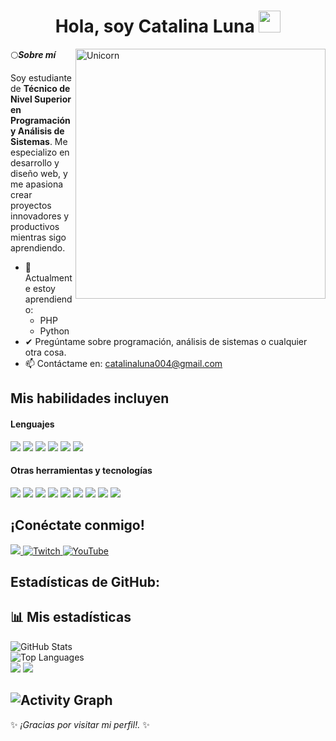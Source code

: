 <h1 align="center"><b>Hola, soy Catalina Luna </b><img src="https://media.giphy.com/media/hvRJCLFzcasrR4ia7z/giphy.gif" width="35"></h1>

<img align="right" width=400px alt="Unicorn" src="https://i.pinimg.com/originals/0b/5c/c0/0b5cc024841accd9a31a7b2daeb0e57b.gif"/>

🌕***Sobre mí***

Soy estudiante de **Técnico de Nivel Superior en Programación y Análisis de Sistemas**. Me especializo en desarrollo y diseño web, y me apasiona crear proyectos innovadores y productivos mientras sigo aprendiendo.

- 🌱 Actualmente estoy aprendiendo:
  - PHP
  - Python
- ✔ Pregúntame sobre programación, análisis de sistemas o cualquier otra cosa.<br>
- 📫 Contáctame en: <a href="mailto:catalinaluna004@gmail.com">catalinaluna004@gmail.com</a>

## Mis habilidades incluyen

<h4>Lenguajes</h4>
<span> 
  <img src="https://img.shields.io/badge/HTML-E34F26?style=for-the-badge&logo=html5&logoColor=white">
  <img src="https://img.shields.io/badge/CSS-%231572B6?style=for-the-badge&logo=css3">
  <img src="https://img.shields.io/badge/JavaScript-F7DF1E?style=for-the-badge&logo=javascript&logoColor=black">
  <img src="https://img.shields.io/badge/Java-ED8B00?style=for-the-badge&logo=java&logoColor=white">
  <img src="https://img.shields.io/badge/Python-3670A0?style=for-the-badge&logo=python&logoColor=ffdd54">
  <img src="https://img.shields.io/badge/PHP-%23777BB4.svg?style=for-the-badge&logo=php&logoColor=white">
</span>

<h4>Otras herramientas y tecnologías</h4>
<span>
  <img src="https://img.shields.io/badge/Trello-%230052CC?style=for-the-badge&logo=trello"> 
  <img src="https://img.shields.io/badge/GitHub-%23181717?style=for-the-badge&logo=github">
  <img src="https://img.shields.io/badge/Bitbucket-%230052CC?style=for-the-badge&logo=bitbucket">
  <img src="https://img.shields.io/badge/Git-F05032?style=for-the-badge&logo=git&logoColor=white">
  <img src="https://img.shields.io/badge/MySQL-%234479A1?style=for-the-badge&logo=mysql&logoColor=white">
  <img src="https://img.shields.io/badge/Notion-%23000000.svg?style=for-the-badge&logo=notion&logoColor=white">
  <img src="https://img.shields.io/badge/Aseprite-FFFFFF?style=for-the-badge&logo=Aseprite&logoColor=#7D929E">
  <img src="https://img.shields.io/badge/Canva-%2300C4CC.svg?style=for-the-badge&logo=Canva&logoColor=white">
  <img src="https://img.shields.io/badge/ClipStudioPaint-%23CFD3D3.svg?style=for-the-badge&logo=ClipStudioPaint&logoColor=white">
</span>

## ¡Conéctate conmigo!

<a href="https://www.instagram.com/tsuki5.a">
    <img src="https://img.shields.io/badge/Instagram-%23E4405F.svg?style=for-the-badge&logo=Instagram&logoColor=white">
</a>
<a href="https://www.twitch.tv/tu_usuario">
  <img src="https://img.shields.io/badge/Twitch-9347FF?style=for-the-badge&logo=twitch&logoColor=white" alt="Twitch">
</a>
<a href="https://www.youtube.com/@tu_usuario">
  <img src="https://img.shields.io/badge/YouTube-%23FF0000.svg?style=for-the-badge&logo=YouTube&logoColor=white" alt="YouTube">
</a>

<h2>Estadísticas de GitHub:</h2> 

## 📊 Mis estadísticas

![GitHub Stats](https://github-readme-stats.vercel.app/api?username=Tsukii5&show_icons=true&theme=tokyonight)  
![Top Languages](https://github-readme-stats.vercel.app/api/top-langs/?username=Tsukii5&layout=compact&theme=tokyonight)  
[![](https://github-readme-stats.vercel.app/api?username=Tsukii5&show_icons=true&theme=tokyonight&hide_border=true&locale=en)](https://github.com/Tsukii5)
[![](https://github-readme-streak-stats.herokuapp.com/?user=Tsukii5&theme=material-palenight)](https://github.com/Tsukii5)

![Activity Graph](https://github-readme-activity-graph.vercel.app/graph?username=Tsukii5&theme=react-dark)  
---

✨ _¡Gracias por visitar mi perfil!._ ✨



<!---
<h1 align="center"><b>Hi, I'm Catalina Luna </b><img src="https://media.giphy.com/media/hvRJCLFzcasrR4ia7z/giphy.gif" width="35"></h1>

<img align="right" width=400px alt="Unicorn" src="https://i.pinimg.com/originals/0b/5c/c0/0b5cc024841accd9a31a7b2daeb0e57b.gif"/>

<img src="https://media.giphy.com/media/ObNTw8Uzwy6KQ/giphy.gif" width="30px">&nbsp;***About me***

I am a **Programming and Systems Analysis student** currently honing my skills in both front-end and back-end development. I am passionate about creating innovative and productive projects while continually learning.

- 🌱 I’m currently learning:
  - Django
  - Python
- 👯 I’m looking forward to collaborating on open-source projects.
- ✔ Ask me about programming, systems analysis, or anything else!<br>
- Outside tech: 💜 I love streaming on Twitch, 🎮 playing video games, 🎵 listening to music, and 📖 reading science fiction.
- 👾 Additionally, I create content about programming/technology on social media. Feel free to connect!
- 📫 Reach me at: <a href="mailto:catalinaluna004@gmail.com">catalinaluna004@gmail.com</a>

## My Skills Include

<h4>Languages</h4>
<span> 
  <img src="https://img.shields.io/badge/HTML-E34F26?style=for-the-badge&logo=html5&logoColor=white">
  <img src="https://img.shields.io/badge/CSS-%231572B6?style=for-the-badge&logo=css3">
  <img src="https://img.shields.io/badge/JavaScript-F7DF1E?style=for-the-badge&logo=javascript&logoColor=black">
  <img src="https://img.shields.io/badge/Java-ED8B00?style=for-the-badge&logo=java&logoColor=white">
  <img src="https://img.shields.io/badge/Python-3670A0?style=for-the-badge&logo=python&logoColor=ffdd54">
  <img src="https://img.shields.io/badge/PHP-%23777BB4.svg?style=for-the-badge&logo=php&logoColor=white">
</span>

<h4>Other Tools and Technologies</h4>
<span>
  <img src="https://img.shields.io/badge/Trello-%230052CC?style=for-the-badge&logo=trello"> 
  <img src="https://img.shields.io/badge/GitHub-%23181717?style=for-the-badge&logo=github">
  <img src="https://img.shields.io/badge/Bitbucket-%230052CC?style=for-the-badge&logo=bitbucket">
  <img src="https://img.shields.io/badge/Git-F05032?style=for-the-badge&logo=git&logoColor=white">
  <img src="https://img.shields.io/badge/MySQL-%234479A1?style=for-the-badge&logo=mysql&logoColor=white">
  <img src="https://img.shields.io/badge/Notion-%23000000.svg?style=for-the-badge&logo=notion&logoColor=white">
  <img src="https://img.shields.io/badge/Aseprite-FFFFFF?style=for-the-badge&logo=Aseprite&logoColor=#7D929E">
  <img src="https://img.shields.io/badge/Canva-%2300C4CC.svg?style=for-the-badge&logo=Canva&logoColor=white">
  <img src="https://img.shields.io/badge/ClipStudioPaint-%23CFD3D3.svg?style=for-the-badge&logo=ClipStudioPaint&logoColor=white">
</span>

## Check Out My Social Media

<a href="https://www.instagram.com/tu_usuario">
    <img src="https://img.shields.io/badge/Instagram-%23E4405F.svg?style=for-the-badge&logo=Instagram&logoColor=white">
</a>
<a href="https://www.tiktok.com/@tu_usuario">
  <img src="https://img.shields.io/badge/TikTok-%23000000.svg?style=for-the-badge&logo=TikTok&logoColor=white" alt="TikTok">
</a>
<a href="https://www.twitch.tv/tu_usuario">
  <img src="https://img.shields.io/badge/Twitch-9347FF?style=for-the-badge&logo=twitch&logoColor=white" alt="Twitch">
</a>
<a href="https://www.youtube.com/@tu_usuario">
  <img src="https://img.shields.io/badge/YouTube-%23FF0000.svg?style=for-the-badge&logo=YouTube&logoColor=white" alt="YouTube">
</a>

<h2>Github Stats:</h2> 

[![](https://github-readme-stats.vercel.app/api?username=Tsukii5&show_icons=true&theme=tokyonight&hide_border=true&locale=en)](https://github.com/Tsukii5)
[![](https://github-readme-streak-stats.herokuapp.com/?user=Tsukii5&theme=material-palenight)](https://github.com/Tsukii5)

---

✨ _Thank you for visiting my profile! Let's collaborate and create amazing projects._ ✨


Tsukii5/Tsukii5 is a ✨ special ✨ repository because its `README.md` (this file) appears on your GitHub profile.
You can click the Preview link to take a look at your changes.
--->
